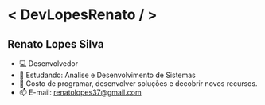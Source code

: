 # < DevLopesRenato / >
## Renato Lopes Silva
- 💻 Desenvolvedor 
- 🌱 Estudando: Analise e Desenvolvimento de Sistemas
- 💞️ Gosto de programar, desenvolver soluções e decobrir novos recursos.
- 📫 E-mail: renatolopes37@gmail.com

<!---
devlopesrenato/devlopesrenato is a ✨ special ✨ repository because its `README.md` (this file) appears on your GitHub profile.
You can click the Preview link to take a look at your changes.
--->
